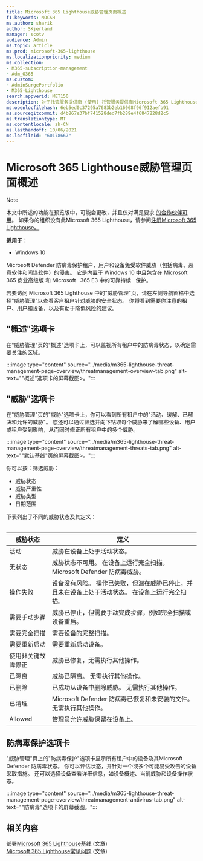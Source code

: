 ```yaml
---
title: Microsoft 365 Lighthouse威胁管理页面概述
f1.keywords: NOCSH
ms.author: sharik
author: SKjerland
manager: scotv
audience: Admin
ms.topic: article
ms.prod: microsoft-365-lighthouse
ms.localizationpriority: medium
ms.collection:
- M365-subscription-management
- Adm_O365
ms.custom:
- AdminSurgePortfolio
- M365-Lighthouse
search.appverid: MET150
description: 对于托管服务提供商 (使用) 托管服务提供商Microsoft 365 Lighthouse，请了解"威胁管理"页。
ms.openlocfilehash: 6eb5ed0c37295a7683b2eb16068f96f912aefb91
ms.sourcegitcommit: d4b867e37bf741528ded7fb289e4f6847228d2c5
ms.translationtype: MT
ms.contentlocale: zh-CN
ms.lasthandoff: 10/06/2021
ms.locfileid: "60178667"
---
```

# <a name="microsoft-365-lighthouse-threat-management-page-overview"></a>Microsoft 365 Lighthouse威胁管理页面概述 

> [!NOTE]
> 本文中所述的功能在预览版中，可能会更改，并且仅对满足要求 [的合作伙伴可用](m365-lighthouse-requirements.md)。 如果你的组织没有此Microsoft 365 Lighthouse，请参阅[注册Microsoft 365 Lighthouse。](m365-lighthouse-sign-up.md)

**适用于：**

- Windows 10

Microsoft Defender 防病毒保护租户、用户和设备免受软件威胁（包括病毒、恶意软件和间谍软件）的侵害。 它是内置于 Windows 10 中且包含在 Microsoft 365 商业高级版 和 Microsoft &nbsp; 365 E3 中的可靠持续 &nbsp; 保护。  
  
若要访问 Microsoft 365 Lighthouse 中的"威胁管理"页，请在左侧导航窗格中选择"威胁管理"以查看客户租户针对威胁的安全状态。 你将看到需要你注意的租户、用户和设备，以及有助于降低风险的建议。  
  
## <a name="overview-tab"></a>"概述"选项卡  
  
在"威胁管理"页的"概述"选项卡上，可以监视所有租户中的防病毒状态，以确定需要关注的区域。

:::image type="content" source="../media/m365-lighthouse-threat-management-page-overview/threatmanagement-overview-tab.png" alt-text="&quot;概述&quot;选项卡的屏幕截图>。":::

## <a name="threats-tab"></a>"威胁"选项卡

在"威胁管理"页的"威胁"选项卡上，你可以看到所有租户中的"活动、缓解、已解决和允许的威胁"。 您还可以通过筛选并向下钻取每个威胁来了解哪些设备、用户或租户受到影响，从而同时修正所有租户中的多个威胁。

:::image type="content" source="../media/m365-lighthouse-threat-management-page-overview/threatmanagement-threats-tab.png" alt-text="&quot;默认基线&quot;页的屏幕截图>。":::
  
你可以按：筛选威胁：

- 威胁状态
- 威胁严重性
- 威胁类型
- 日期范围

下表列出了不同的威胁状态及其定义：<br><br>

| 威胁状态 | 定义 |
|--|--|
| 活动 | 威胁在设备上处于活动状态。 |
| 无状态 | 威胁状态不可用。 在设备上运行完全扫描，Microsoft Defender 防病毒威胁。 |
| 操作失败 | 设备没有风险。 操作已失败，但潜在威胁已停止，并且未在设备上处于活动状态。 在设备上运行完全扫描。 |
| 需要手动步骤 | 威胁已停止，但需要手动完成步骤，例如完全扫描或设备重启。 |
| 需要完全扫描 | 需要设备的完整扫描。 |
| 需要重新启动 | 需要重新启动设备。 |
| 使用非关键故障修正 | 威胁已修复，无需执行其他操作。 |
| 已隔离 | 威胁已隔离。 无需执行其他操作。 |
| 已删除 | 已成功从设备中删除威胁。 无需执行其他操作。 |
| 已清理 | Microsoft Defender 防病毒已恢复和未安装的文件。 无需执行其他操作。 |
| Allowed | 管理员允许威胁保留在设备上。 | 

## <a name="antivirus-protection-tab"></a>防病毒保护选项卡

"威胁管理"页上的"防病毒保护"选项卡显示所有租户中的设备及其Microsoft Defender 防病毒状态。 你可以评估状态，并针对一个或多个可能易受攻击的设备采取措施。 还可以选择设备查看详细信息，如设备概述、当前威胁和设备操作状态。

:::image type="content" source="../media/m365-lighthouse-threat-management-page-overview/threatmanagement-antivirus-tab.png" alt-text="&quot;防病毒&quot;选项卡的屏幕截图。":::

## <a name="related-content"></a>相关内容

[部署Microsoft 365 Lighthouse基线](m365-lighthouse-deploy-baselines.md) (文章) \
[Microsoft 365 Lighthouse常见问题](m365-lighthouse-faq.yml) (文章) 
